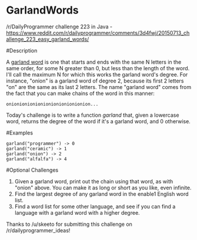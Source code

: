 # GarlandWords
/r/DailyProgrammer challenge 223 in Java - https://www.reddit.com/r/dailyprogrammer/comments/3d4fwj/20150713_challenge_223_easy_garland_words/

#Description

A <a href="http://blog.vivekhaldar.com/post/89763722591/garland-words">garland word</a> is one that starts and ends with the same N letters in the same order, for some N greater than 0, but less than the length of the word. I'll call the maximum N for which this works the garland word's degree. For instance, "onion" is a garland word of degree 2, because its first 2 letters "on" are the same as its last 2 letters. The name "garland word" comes from the fact that you can make chains of the word in this manner:

    onionionionionionionionionionion...

Today's challenge is to write a function _garland_ that, given a lowercase word, returns the degree of the word if it's a garland word, and 0 otherwise.

#Examples

    garland("programmer") -> 0
    garland("ceramic") -> 1
    garland("onion") -> 2
    garland("alfalfa") -> 4

#Optional Challenges


1. Given a garland word, print out the chain using that word, as with "onion" above. You can make it as long or short as you like, even infinite.
2. Find the largest degree of any garland word in the enable1 English word list.
3. Find a word list for some other language, and see if you can find a language with a garland word with a higher degree.

Thanks to /u/skeeto for submitting this challenge on /r/dailyprogrammer_ideas!
